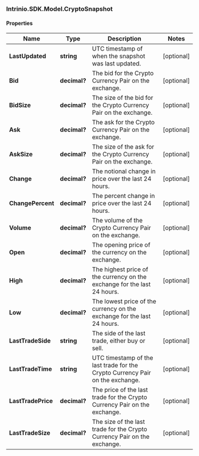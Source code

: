 ### Intrinio.SDK.Model.CryptoSnapshot
#### Properties

Name | Type | Description | Notes
------------ | ------------- | ------------- | -------------
**LastUpdated** | **string** | UTC timestamp of when the snapshot was last updated. | [optional] 
**Bid** | **decimal?** | The bid for the Crypto Currency Pair on the exchange. | [optional] 
**BidSize** | **decimal?** | The size of the bid for the Crypto Currency Pair on the exchange. | [optional] 
**Ask** | **decimal?** | The ask for the Crypto Currency Pair on the exchange. | [optional] 
**AskSize** | **decimal?** | The size of the ask for the Crypto Currency Pair on the exchange. | [optional] 
**Change** | **decimal?** | The notional change in price over the last 24 hours. | [optional] 
**ChangePercent** | **decimal?** | The percent change in price over the last 24 hours. | [optional] 
**Volume** | **decimal?** | The volume of the Crypto Currency Pair on the exchange. | [optional] 
**Open** | **decimal?** | The opening price of the currency on the exchange. | [optional] 
**High** | **decimal?** | The highest price of the currency on the exchange for the last 24 hours. | [optional] 
**Low** | **decimal?** | The lowest price of the currency on the exchange for the last 24 hours. | [optional] 
**LastTradeSide** | **string** | The side of the last trade, either buy or sell. | [optional] 
**LastTradeTime** | **string** | UTC timestamp of the last trade for the Crypto Currency Pair on the exchange. | [optional] 
**LastTradePrice** | **decimal?** | The price of the last trade for the Crypto Currency Pair on the exchange. | [optional] 
**LastTradeSize** | **decimal?** | The size of the last trade for the Crypto Currency Pair on the exchange. | [optional] 


